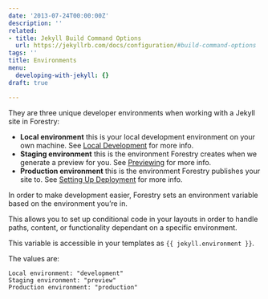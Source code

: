 ```yaml
---
date: '2013-07-24T00:00:00Z'
description: ''
related:
- title: Jekyll Build Command Options
  url: https://jekyllrb.com/docs/configuration/#build-command-options
tags: ''
title: Environments
menu:
  developing-with-jekyll: {}
draft: true

---
```

They are three unique developer environments when working with a Jekyll site in Forestry:

* **Local environment** this is your local development environment on your own machine. See [Local Development][1] for more info.
* **Staging environment** this is the environment Forestry creates when we generate a preview for you. See [Previewing][2] for more info.
* **Production environment** this is the environment Forestry publishes your site to. See [Setting Up Deployment][3] for more info.

In order to make development easier, Forestry sets an environment variable based on the environment you’re in.

This allows you to set up conditional code in your layouts in order to handle paths, content, or functionality dependant on a specific environment.

This variable is accessible in your templates as `{{ jekyll.environment }}`.

The values are:

```
Local environment: "development"
Staging environment: "preview"
Production environment: "production"
```

[1]:	%20/docs/developing-with-jekyll/local-development
[2]:	%20/docs/deployment-and-management/previewing
[3]:	%20/docs/deployment-and-management/setting-up-deployment

